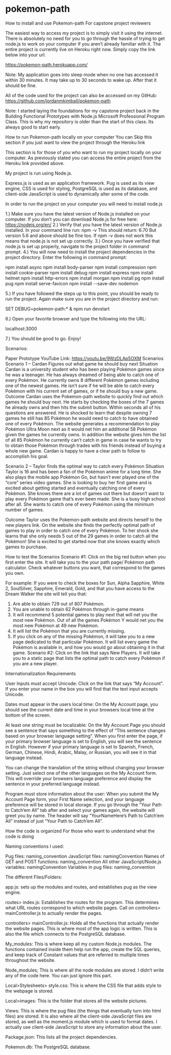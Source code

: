 # pokemon-path

How to install and use Pokemon-path
For capstone project reviewers

The easiest way to access my project is to simply visit it using the internet. There is absolutely no need for you to go through the hassle of trying to get node.js to work on your computer if you aren’t already familiar with it. The entire project is currently live on Heroku right now. Simply copy the link below into your url. 

https://pokemon-path.herokuapp.com/

Note: My application goes into sleep mode when no one has accessed it within 30 minutes. It may take up to 30 seconds to wake up. After that it should be fine. 

All of the code used for the project can also be accessed on my GitHub:
https://github.com/jordanmkimball/pokemon-path

Note: I started laying the foundations for my capstone project back in the Building Functional Prototypes with Node.js Microsoft Professional Program Class. This is why my repository is older than the start of this class. Its always good to start early. 

How to run Pokemon-path locally on your computer
You can Skip this section if you just want to view the project through the Heroku link

This section is for those of you who want to run my project locally on your computer. As previously stated you can access the entire project from the Heroku link provided above.

My project is run using Node.js.

 Express.js is used as an application framework. Pug is used as its view engine, CSS is used for styling, PostgreSQL is used as its database,  and client-side JavaScript is used to dynamically alter some of the code. 

In order to run the project on your computer you will need to install node.js

1.)	Make sure you have the latest version of Node.js installed on your computer. If you don’t you can download Node.js for free here: https://nodejs.org/en/
2.)	Verify that you have the latest version of Node.js installed. In your command line run:
npm -v
	This should return: 6.70 
	But version 5.6 and above should be fine too.
	If npm -v does not work this means that node.js is not set up correctly.
3.)	Once you have verified that node.js is set up properly, navigate to the project folder in command prompt. 
4.)	You will now need to install the project dependencies in the project directory. Enter the following in command prompt:

npm install async
npm install body-parser
npm install compression
npm install cookie-parser
npm install debug
npm install express
npm install helmet
npm install http-errors
npm install morgan
npm install pg
npm install pug
npm install serve-favicon 
npm install --save-dev nodemon

5.)	If you have followed the steps up to this point, you should be ready to run the project. Again make sure you are in the project directory and run: 

SET DEBUG=pokemon-path:* & npm run devstart

6.)	Open your favorite browser and type the following into the URL:

localhost:3000

7.)	You should be good to go. Enjoy!

Scenarios:

Paper Prototype YouTube Link: https://youtu.be/9WzDLAp5OXM
Scenarios
Scenario 1 – Cardan Figures out what game he should buy next
Situation
Cardan is a university student who has been playing Pokémon games since he was a teenager. He has always dreamed of being able to catch one of every Pokémon. He currently owns 8 different Pokémon games including one of the newest games. He isn’t sure if he will be able to catch every Pokémon with his current set of games, or if he should buy a new game.
Outcome
Cardan uses the Pokemon-path website to quickly find out which games he should buy next. He starts by checking the boxes of the 7 games he already owns and then hits the submit button. Within seconds all of his questions are answered. He is shocked to learn that despite owning 7 games he still has 85 Pokémon he would need to catch to have obtained one of every Pokémon. The website generates a recommendation to play Pokémon Ultra Moon next as it would net him an additional 58 Pokémon given the games he currently owns. In addition the website gives him the list of all 85 Pokémon he currently can’t catch in game in case he wants to try to obtain those Pokémon through trades with his friends instead of buying a whole new game. Cardan is happy to have a clear path to follow to accomplish his goal. 

Scenario 2 – Taylor finds the optimal way to catch every Pokémon
Situation
Taylor is 16 and has been a fan of the Pokémon anime for a long time. She also plays the mobile app Pokémon Go, but hasn’t ever played one of the “core” series video games. She is looking to buy her first game and is excited about getting started and eventually catching one of every Pokémon. She knows there are a lot of games out there but doesn’t want to play every Pokémon game that’s ever been made. She is a busy high school after all. She wants to catch one of every Pokémon using the minimum number of games. 

Outcome
Taylor uses the Pokemon-path website and directs herself to the new players link. On the website she finds the perfectly optimal path of games to play in order to catch one of every Pokémon. To her shock she learns that she only needs 5 out of the 29 games in order to catch all the Pokémon! She is excited to get started now that she knows exactly which games to purchase. 


How to test the Scenarios
Scenario #1: Click on the big red button when you first enter the site. It will take you to the your path page/ Pokémon path calculator. Check whatever buttons you want, that correspond to the games you own. 

For example: If you were to check the boxes for Sun, Alpha Sapphire, White 2, SoulSilver, Sapphire, Emerald, Gold, and that you have access to the Dream Walker the site will tell  you that:

1)	Are able to obtain 729 out of 807 Pokémon. 
2)	You are unable to obtain 62 Pokémon through in-game means
3)	It will recommend 5 potential games to play next that will net you the most new Pokémon. Out of all the games Pokémon Y would net you the most new Pokémon at 49 new Pokémon. 
4)	It will list the Pokémon that you are currently missing. 
5)	If you click on any of the missing Pokémon, it will take you to a new page dedicated to that particular Pokémon. It will list every game the Pokémon is available in, and how you would go about obtaining it in that game.
Scenario #2: Click on the link that says New Players. It will take you to a static page that lists the optimal path to catch every Pokémon if you are a new player.

Internationalization Requirements

User Inputs must accept Unicode: Click on the link that says “My Account”. If you enter your name in the box you will find that the text input accepts Unicode.

Dates must appear in the users local time: On the My Account page, you should see the current date and time in your browsers local time at the bottom of the screen.

At least one string must be localizable: On the My Account Page you should see a sentence that says something to the effect of “This sentence changes based on your browser language setting”. When you first enter the page, if your primary browser language is set to English, you will see the sentence in English. However if your primary language is set to Spanish, French, German, Chinese, Hindi, Arabic, Malay, or Russian, you will see it in that language instead.

You can change the translation of the string without changing your browser setting. Just select one of the other languages on the My Account form. This will override your browsers language preference and display the sentence in your preferred language instead.

Program must store information about the user: When you submit the My Account Page form, your First Name selection, and your language preference will be stored in local storage. If you go through the “Your Path to Catch’em All” tab after and select your games again, the website will greet you by name. The header will say “YourNameHere’s Path to Catch’em All” instead of just “Your Path to Catch’em All”.


How the code is organized
For those who want to understand what the code is doing

Naming conventions I used:

Pug files: naming_convention
JavaScript files: namingConvention
Names of GET and POST functions: 	naming_convention
All other JavaScript/Node.js variables: namingConvention
Variables in pug files: naming_convention

The different Files/Folders:

app.js:  sets up the modules and routes, and establishes pug as the view engine. 

routes> index.js:  Establishes the routes for the program. This determines what URL routes correspond to which website pages. Call on controllers> mainController.js to actually render the pages.

controllers> mainController.js: Holds all the functions that actually render the website pages. This is where most of the app logic is written. This is also the file which connects to the PostgreSQL database.

My_modules: This is where keep all my custom Node.js modules. The functions contained inside them help run the app, create the SQL queries, and keep track of Constant values that are referred to multiple times throughout the website. 

Node_modules; This is where all the node modules are stored. I didn’t write any of the code here. You can just ignore this part.

Local>Stylesheets> style.css: This is where the CSS file that adds style to the webpage is stored.

Local>images: This is the folder that stores all the website pictures.

Views: This is where the pug files (the things that eventually turn into html files) are stored. It is also where all the client-side JavaScript files are stored, as well as the moment.js module which is used to format dates. I actually use client-side JavaScript to store any information about the user.

Package.json: This lists all the project dependencies. 

Pokemon.db: The PostgreSQL database.



